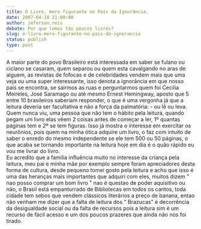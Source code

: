 ```yaml
---
title: O Livro, mero figurante no País da Ignorância.
date: 2007-04-18 21:00:00
author: jeferson.reis
debate: Por que lemos tão poucos livros?
slug: o-livro-mero-figurante-no-pais-da-ignorancia
status: publish 
type: post
---
```


A maior parte do povo Brasileiro está interessada em saber se fulano ou ciclano se casaram, quem separou ou quem esta cavalgando no aras de alguem, as revistas de fofocas e de celebridades vendem mais que uma veja ou uma super interessante, isso denota a ignorância em que nosso país se encontra, se sairmos as ruas e perguntarmos quem foi Cecilia Meireles, José Saramago ou até mesmo Ernest Hemingway, aposto que 5 entre 10 brasileiros saberiam responder, o que é uma vergonha já que a leitura deveria ser facultativa e não a força da palmatória: - ou lê ou leva.   
Quem nunca viu, uma pessoa que não tem o hábito pela leitura, quando pegam um livro elas vêem 2 coisas antes de começar a ler, 1º quantas páginas tem e 2º se tem figuras. Isso já mostra o interesse em exercitar os neurônios, pois quem na minha ótica adquire um livro, o faz com intuito de saber o enredo do mesmo independente se ele tem 500 ou 50 páginas, o que acaba se tornando importante na leitura hoje em dia é o quão rápido eu vou me livrar do livro.   
Eu acredito que a familia influência muito no interesse da criança pela leitura, meu pai e minha mãe por exemplo sempre foram apreciadores desta forma de cultura, desde pequeno tomei gosto pela leitura e acho que isso é uma das heranças mais importantes que adquiri com eles, muitos dizem " nao posso comprar um bom livro " nao é questao de poder aquisitivo ou não, o Brasil está empanturrado de Bibliotecas em todos os cantos, toda cidade tem sebos que vendem clássicos literários a preço de banana, entao não venham me dizer que a falta de leitura dos " Brazucas" é decorrência da desigualdade social ou da falta de recursos pois a leitura sim é um recurso de fácil acesso e um dos poucos prazeres que ainda não nos foi tirado.
